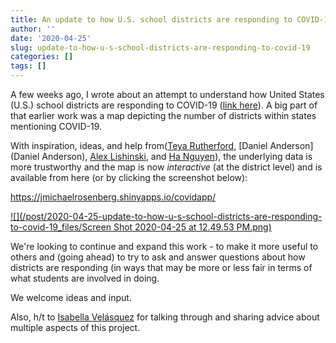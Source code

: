 ```yaml
---
title: An update to how U.S. school districts are responding to COVID-19
author: ''
date: '2020-04-25'
slug: update-to-how-u-s-school-districts-are-responding-to-covid-19
categories: []
tags: []
---
```


A few weeks ago, I wrote about an attempt to understand how United States (U.S.) school districts
are responding to COVID-19 
([link here](https://joshuamrosenberg.com/posts/how-are-u-s-school-districts-responding-to-covid-a-first-look-at-12-500-districts-websites/)). A big
part of that earlier work was a map depicting the number of districts within states mentioning COVID-19. 

With inspiration, ideas, and help from([Teya Rutherford](https://rutherfordlab.wordpress.com/), [Daniel Anderson](Daniel Anderson), [Alex Lishinski](http://www.alexlishinski.com/), and [Ha Nguyen](https://ha-nguyen.net/)), 
the underlying data is more trustworthy and the map is now *interactive* (at the district level) and is available from here 
(or by clicking the screenshot below):

https://jmichaelrosenberg.shinyapps.io/covidapp/

[![](/post/2020-04-25-update-to-how-u-s-school-districts-are-responding-to-covid-19_files/Screen Shot 2020-04-25 at 12.49.53 PM.png)](https://jmichaelrosenberg.shinyapps.io/covidapp/)

We're looking to continue and expand this work - to make it more useful to others and 
(going ahead) to try to ask and answer questions about how districts are responding 
(in ways that may be more or less fair in terms of what students are involved in 
doing.

We welcome ideas and input.

Also, h/t to [Isabella Velásquez](https://ivelasq.rbind.io/) for talking through and 
sharing advice about multiple aspects of this project.